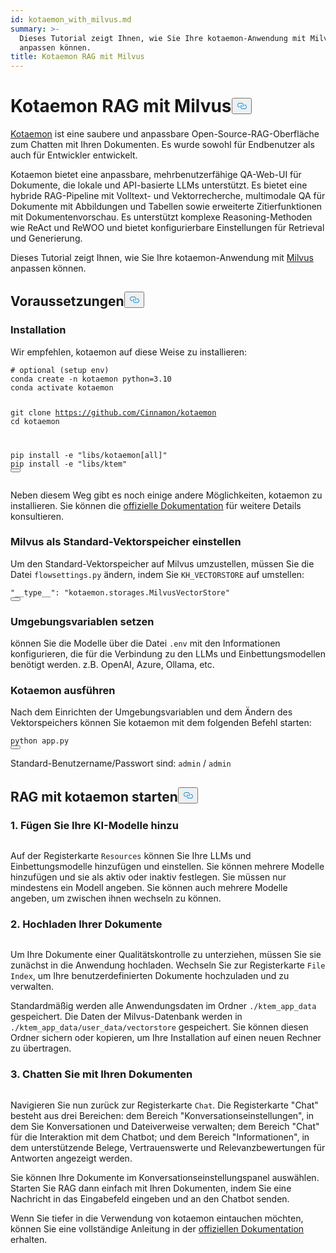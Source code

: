 ```yaml
---
id: kotaemon_with_milvus.md
summary: >-
  Dieses Tutorial zeigt Ihnen, wie Sie Ihre kotaemon-Anwendung mit Milvus
  anpassen können.
title: Kotaemon RAG mit Milvus
---
```

<h1 id="Kotaemon-RAG-with-Milvus" class="common-anchor-header">Kotaemon RAG mit Milvus<button data-href="#Kotaemon-RAG-with-Milvus" class="anchor-icon" translate="no">
      <svg translate="no"
        aria-hidden="true"
        focusable="false"
        height="20"
        version="1.1"
        viewBox="0 0 16 16"
        width="16"
      >
        <path
          fill="#0092E4"
          fill-rule="evenodd"
          d="M4 9h1v1H4c-1.5 0-3-1.69-3-3.5S2.55 3 4 3h4c1.45 0 3 1.69 3 3.5 0 1.41-.91 2.72-2 3.25V8.59c.58-.45 1-1.27 1-2.09C10 5.22 8.98 4 8 4H4c-.98 0-2 1.22-2 2.5S3 9 4 9zm9-3h-1v1h1c1 0 2 1.22 2 2.5S13.98 12 13 12H9c-.98 0-2-1.22-2-2.5 0-.83.42-1.64 1-2.09V6.25c-1.09.53-2 1.84-2 3.25C6 11.31 7.55 13 9 13h4c1.45 0 3-1.69 3-3.5S14.5 6 13 6z"
        ></path>
      </svg>
    </button></h1><p><a href="https://github.com/Cinnamon/kotaemon">Kotaemon</a> ist eine saubere und anpassbare Open-Source-RAG-Oberfläche zum Chatten mit Ihren Dokumenten. Es wurde sowohl für Endbenutzer als auch für Entwickler entwickelt.</p>
<p>Kotaemon bietet eine anpassbare, mehrbenutzerfähige QA-Web-UI für Dokumente, die lokale und API-basierte LLMs unterstützt. Es bietet eine hybride RAG-Pipeline mit Volltext- und Vektorrecherche, multimodale QA für Dokumente mit Abbildungen und Tabellen sowie erweiterte Zitierfunktionen mit Dokumentenvorschau. Es unterstützt komplexe Reasoning-Methoden wie ReAct und ReWOO und bietet konfigurierbare Einstellungen für Retrieval und Generierung.</p>
<p>Dieses Tutorial zeigt Ihnen, wie Sie Ihre kotaemon-Anwendung mit <a href="https://milvus.io/">Milvus</a> anpassen können.</p>
<h2 id="Prerequisites" class="common-anchor-header">Voraussetzungen<button data-href="#Prerequisites" class="anchor-icon" translate="no">
      <svg translate="no"
        aria-hidden="true"
        focusable="false"
        height="20"
        version="1.1"
        viewBox="0 0 16 16"
        width="16"
      >
        <path
          fill="#0092E4"
          fill-rule="evenodd"
          d="M4 9h1v1H4c-1.5 0-3-1.69-3-3.5S2.55 3 4 3h4c1.45 0 3 1.69 3 3.5 0 1.41-.91 2.72-2 3.25V8.59c.58-.45 1-1.27 1-2.09C10 5.22 8.98 4 8 4H4c-.98 0-2 1.22-2 2.5S3 9 4 9zm9-3h-1v1h1c1 0 2 1.22 2 2.5S13.98 12 13 12H9c-.98 0-2-1.22-2-2.5 0-.83.42-1.64 1-2.09V6.25c-1.09.53-2 1.84-2 3.25C6 11.31 7.55 13 9 13h4c1.45 0 3-1.69 3-3.5S14.5 6 13 6z"
        ></path>
      </svg>
    </button></h2><h3 id="Installation" class="common-anchor-header">Installation</h3><p>Wir empfehlen, kotaemon auf diese Weise zu installieren:</p>
<pre><code translate="no" class="language-shell"><span class="hljs-comment"># optional (setup env)</span>
conda create -n kotaemon python=3.10
conda activate kotaemon

git <span class="hljs-built_in">clone</span> https://github.com/Cinnamon/kotaemon
<span class="hljs-built_in">cd</span> kotaemon

pip install -e <span class="hljs-string">&quot;libs/kotaemon[all]&quot;</span>
pip install -e <span class="hljs-string">&quot;libs/ktem&quot;</span>
<button class="copy-code-btn"></button></code></pre>
<p>Neben diesem Weg gibt es noch einige andere Möglichkeiten, kotaemon zu installieren. Sie können die <a href="https://github.com/Cinnamon/kotaemon?tab=readme-ov-file#installation">offizielle Dokumentation</a> für weitere Details konsultieren.</p>
<h3 id="Set-Milvus-as-the-default-vector-storage" class="common-anchor-header">Milvus als Standard-Vektorspeicher einstellen</h3><p>Um den Standard-Vektorspeicher auf Milvus umzustellen, müssen Sie die Datei <code translate="no">flowsettings.py</code> ändern, indem Sie <code translate="no">KH_VECTORSTORE</code> auf umstellen:</p>
<pre><code translate="no" class="language-python"><span class="hljs-string">&quot;__type__&quot;</span>: <span class="hljs-string">&quot;kotaemon.storages.MilvusVectorStore&quot;</span>
<button class="copy-code-btn"></button></code></pre>
<h3 id="Set-Environment-Variables" class="common-anchor-header">Umgebungsvariablen setzen</h3><p>können Sie die Modelle über die Datei <code translate="no">.env</code> mit den Informationen konfigurieren, die für die Verbindung zu den LLMs und Einbettungsmodellen benötigt werden. z.B. OpenAI, Azure, Ollama, etc.</p>
<h3 id="Run-Kotaemon" class="common-anchor-header">Kotaemon ausführen</h3><p>Nach dem Einrichten der Umgebungsvariablen und dem Ändern des Vektorspeichers können Sie kotaemon mit dem folgenden Befehl starten:</p>
<pre><code translate="no" class="language-shell">python app.py
<button class="copy-code-btn"></button></code></pre>
<p>Standard-Benutzername/Passwort sind: <code translate="no">admin</code> / <code translate="no">admin</code></p>
<h2 id="Start-RAG-with-kotaemon" class="common-anchor-header">RAG mit kotaemon starten<button data-href="#Start-RAG-with-kotaemon" class="anchor-icon" translate="no">
      <svg translate="no"
        aria-hidden="true"
        focusable="false"
        height="20"
        version="1.1"
        viewBox="0 0 16 16"
        width="16"
      >
        <path
          fill="#0092E4"
          fill-rule="evenodd"
          d="M4 9h1v1H4c-1.5 0-3-1.69-3-3.5S2.55 3 4 3h4c1.45 0 3 1.69 3 3.5 0 1.41-.91 2.72-2 3.25V8.59c.58-.45 1-1.27 1-2.09C10 5.22 8.98 4 8 4H4c-.98 0-2 1.22-2 2.5S3 9 4 9zm9-3h-1v1h1c1 0 2 1.22 2 2.5S13.98 12 13 12H9c-.98 0-2-1.22-2-2.5 0-.83.42-1.64 1-2.09V6.25c-1.09.53-2 1.84-2 3.25C6 11.31 7.55 13 9 13h4c1.45 0 3-1.69 3-3.5S14.5 6 13 6z"
        ></path>
      </svg>
    </button></h2><h3 id="1-Add-your-AI-models" class="common-anchor-header">1. Fügen Sie Ihre KI-Modelle hinzu</h3><p>
  <span class="img-wrapper">
    <img translate="no" src="/docs/v2.5.x/assets/kotaemon_1.png" alt="" class="doc-image" id="" />
    <span></span>
  </span>
</p>
<p>Auf der Registerkarte <code translate="no">Resources</code> können Sie Ihre LLMs und Einbettungsmodelle hinzufügen und einstellen. Sie können mehrere Modelle hinzufügen und sie als aktiv oder inaktiv festlegen. Sie müssen nur mindestens ein Modell angeben. Sie können auch mehrere Modelle angeben, um zwischen ihnen wechseln zu können.</p>
<h3 id="2-Upload-your-documents" class="common-anchor-header">2. Hochladen Ihrer Dokumente</h3><p>
  <span class="img-wrapper">
    <img translate="no" src="/docs/v2.5.x/assets/kotaemon_2.png" alt="" class="doc-image" id="" />
    <span></span>
  </span>
</p>
<p>Um Ihre Dokumente einer Qualitätskontrolle zu unterziehen, müssen Sie sie zunächst in die Anwendung hochladen. Wechseln Sie zur Registerkarte <code translate="no">File Index</code>, um Ihre benutzerdefinierten Dokumente hochzuladen und zu verwalten.</p>
<p>Standardmäßig werden alle Anwendungsdaten im Ordner <code translate="no">./ktem_app_data</code> gespeichert. Die Daten der Milvus-Datenbank werden in <code translate="no">./ktem_app_data/user_data/vectorstore</code> gespeichert. Sie können diesen Ordner sichern oder kopieren, um Ihre Installation auf einen neuen Rechner zu übertragen.</p>
<h3 id="3-Chat-with-your-documents" class="common-anchor-header">3. Chatten Sie mit Ihren Dokumenten</h3><p>
  <span class="img-wrapper">
    <img translate="no" src="/docs/v2.5.x/assets/kotaemon_3.png" alt="" class="doc-image" id="" />
    <span></span>
  </span>
</p>
<p>Navigieren Sie nun zurück zur Registerkarte <code translate="no">Chat</code>. Die Registerkarte "Chat" besteht aus drei Bereichen: dem Bereich "Konversationseinstellungen", in dem Sie Konversationen und Dateiverweise verwalten; dem Bereich "Chat" für die Interaktion mit dem Chatbot; und dem Bereich "Informationen", in dem unterstützende Belege, Vertrauenswerte und Relevanzbewertungen für Antworten angezeigt werden.</p>
<p>Sie können Ihre Dokumente im Konversationseinstellungspanel auswählen. Starten Sie RAG dann einfach mit Ihren Dokumenten, indem Sie eine Nachricht in das Eingabefeld eingeben und an den Chatbot senden.</p>
<p>Wenn Sie tiefer in die Verwendung von kotaemon eintauchen möchten, können Sie eine vollständige Anleitung in der <a href="https://cinnamon.github.io/kotaemon/usage/">offiziellen Dokumentation</a> erhalten.</p>

